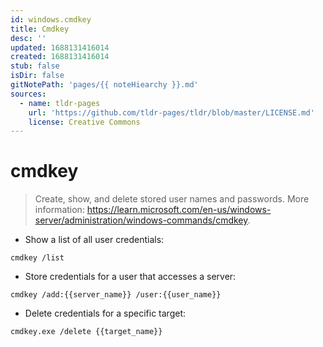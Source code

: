 ```yaml
---
id: windows.cmdkey
title: Cmdkey
desc: ''
updated: 1688131416014
created: 1688131416014
stub: false
isDir: false
gitNotePath: 'pages/{{ noteHiearchy }}.md'
sources:
  - name: tldr-pages
    url: 'https://github.com/tldr-pages/tldr/blob/master/LICENSE.md'
    license: Creative Commons
---
```

# cmdkey

> Create, show, and delete stored user names and passwords.
> More information: <https://learn.microsoft.com/en-us/windows-server/administration/windows-commands/cmdkey>.

- Show a list of all user credentials:

`cmdkey /list`

- Store credentials for a user that accesses a server:

`cmdkey /add:{{server_name}} /user:{{user_name}}`

- Delete credentials for a specific target:

`cmdkey.exe /delete {{target_name}}`

